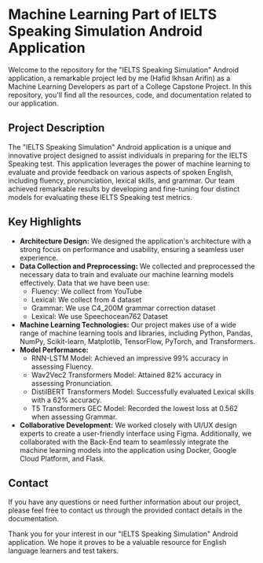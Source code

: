 # Machine Learning Part of IELTS Speaking Simulation Android Application

Welcome to the repository for the "IELTS Speaking Simulation" Android application, a remarkable project led by me (Hafid Ikhsan Arifin) as a Machine Learning Developers as part of a College Capstone Project. In this repository, you'll find all the resources, code, and documentation related to our application.

## Project Description
The "IELTS Speaking Simulation" Android application is a unique and innovative project designed to assist individuals in preparing for the IELTS Speaking test. This application leverages the power of machine learning to evaluate and provide feedback on various aspects of spoken English, including fluency, pronunciation, lexical skills, and grammar. Our team achieved remarkable results by developing and fine-tuning four distinct models for evaluating these IELTS Speaking test metrics.

## Key Highlights
- **Architecture Design:** We designed the application's architecture with a strong focus on performance and usability, ensuring a seamless user experience.
- **Data Collection and Preprocessing:** We collected and preprocessed the necessary data to train and evaluate our machine learning models effectively. Data that we have been use:
  - Fluency: We collect from YouTube
  - Lexical: We collect from 4 dataset
  - Grammar: We use C4_200M grammar correction dataset
  - Lexical: We use Speechocean762 Dataset
- **Machine Learning Technologies:** Our project makes use of a wide range of machine learning tools and libraries, including Python, Pandas, NumPy, Scikit-learn, Matplotlib, TensorFlow, PyTorch, and Transformers.
- **Model Performance:**
  - RNN-LSTM Model: Achieved an impressive 99% accuracy in assessing Fluency.
  - Wav2Vec2 Transformers Model: Attained 82% accuracy in assessing Pronunciation.
  - DistilBERT Transformers Model: Successfully evaluated Lexical skills with a 62% accuracy.
  - T5 Transformers GEC Model: Recorded the lowest loss at 0.562 when assessing Grammar.
- **Collaborative Development:** We worked closely with UI/UX design experts to create a user-friendly interface using Figma. Additionally, we collaborated with the Back-End team to seamlessly integrate the machine learning models into the application using Docker, Google Cloud Platform, and Flask.

## Contact
If you have any questions or need further information about our project, please feel free to contact us through the provided contact details in the documentation.

Thank you for your interest in our "IELTS Speaking Simulation" Android application. We hope it proves to be a valuable resource for English language learners and test takers.
